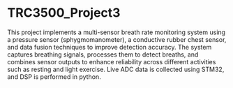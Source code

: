 # TRC3500_Project3
This project implements a multi-sensor breath rate monitoring system using a pressure sensor (sphygmomanometer), a conductive rubber chest sensor, and data fusion techniques to improve detection accuracy. The system captures breathing signals, processes them to detect breaths, and combines sensor outputs to enhance reliability across different activities such as resting and light exercise. Live ADC data is collected using STM32, and DSP is performed in python.
